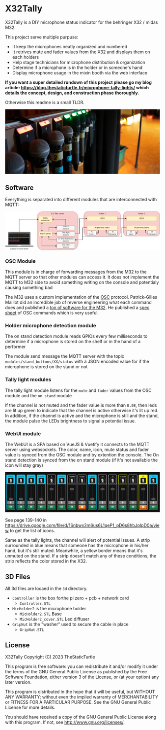 # X32Tally

X32Tally is a DIY microphone status indicator for the behringer X32 / midas M32.

This project serve multiple purpuse:
  - It keep the microphones neatly organized and numbered
  - It retrives mute and fader values from the X32 and displays them on each holders
  - Help stage technicians for microphone distribution & organization
  - Determine if a microphone is in the holder or in someone's hand
  - Display microphone usage in the mixin booth via the web interface

**If you want a super detailed rundown of this project please go my blog article: https://blog.thestaticturtle.fr/microphone-tally-lights/ which details the concept, design, and construction phase thoroughly.**

Otherwise this readme is a small TLDR.

![Banner](res/banner.jpg)

## Software
Everything is separated into different modules that are interconnected with MQTT:

![Working diagram](res/diagram.drawio.png)

### OSC Module
This module is in charge of forwarding messages from the M32 to the MQTT server so that other modules can access it.
It does not implement the MQTT to M32 side to avoid something writing on the console and potentialy causing something bad

The M32 uses a custom implementation of the [OSC](https://ccrma.stanford.edu/groups/osc/index.html) protocol. Patrick-Gilles Maillot did an incredible job of reverse engineering what each command does and published a [ton of software for the M32](https://sites.google.com/site/patrickmaillot/x32#h.p_rE4IH0Luimc0). He published a [spec sheet](https://drive.google.com/file/d/1Snbwx3m6us6L1qeP1_pD6s8hbJpIpD0a/view) of OSC commands which is very useful.

### Holder microphone detection module
The on stand detection module reads GPIOs every few milliseconds to determine if a microphone is stored on the shelf or in the hand of a performer

The module send message the MQTT server with the topic `modules/stand_buttons/XX/status` with a JSON encoded value for if the microphone is stored on the stand or not

### Tally light modules
The tally light module listens for the `mute` and `fader` values from the OSC module and the `on_stand` module

If the channel is not muted and the fader value is more than `0.08`, then leds are lit up green to indicate that the channel is active otherwise it's lit up red. In addition, if the channel is active and the microphone is still and the stand, the module pulse the LEDs brightness to signal a potential issue.


### WebUI module
The WebUI is a SPA based on VueJS & Vuetify it connects to the MQTT server using websockets. The color, name, icon, mute status and fader value is synced from the OSC module and by extention the console. The On stand detection is synced from the on stand module (if it's not available the icon will stay gray)

![WebUI](res/webui.png)

See page 139-140 in https://drive.google.com/file/d/1Snbwx3m6us6L1qeP1_pD6s8hbJpIpD0a/view to get the list of icons.

Same as the tally lights, the channel will alert of potential issues. A strip surrounded in blue means that someone has the microphone in his/her hand, but it's still muted. Meanwhile, a yellow border means that it's unmuted on the stand. If a strip doesn't match any of these conditions, the strip reflects the color stored in the X32.


## 3D Files
All 3d files are locaed in the `3d` directory.
 - `Controller` is the box forthe pi zero + pcb + network card
   - `Controller.STL`
 - `MicHolder2` is the microphone holder
   - `MicHolder2.STL` Base
   - `MicHolder2_cover.STL` Led diffuser
 - `GripNut` is the "washer" used to secure the cable in place
   - `GripNut.STL`


## License

X32Tally Copyright (C) 2023 TheStaticTurtle
	
This program is free software: you can redistribute it and/or modify
it under the terms of the GNU General Public License as published by
the Free Software Foundation, either version 3 of the License, or
(at your option) any later version.
	
This program is distributed in the hope that it will be useful,
but WITHOUT ANY WARRANTY; without even the implied warranty of
MERCHANTABILITY or FITNESS FOR A PARTICULAR PURPOSE.  See the
GNU General Public License for more details.
	
You should have received a copy of the GNU General Public License
along with this program.  If not, see <http://www.gnu.org/licenses/>.







